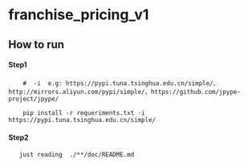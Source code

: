 # franchise_pricing_v1

## How to run
#### Step1
```
    #  -i  e.g: https://pypi.tuna.tsinghua.edu.cn/simple/、http://mirrors.aliyun.com/pypi/simple/、https://github.com/jpype-project/jpype/
    
    pip install -r requeriments.txt -i https://pypi.tuna.tsinghua.edu.cn/simple/
```
#### Step2
```
   just reading  ./**/doc/README.md
```